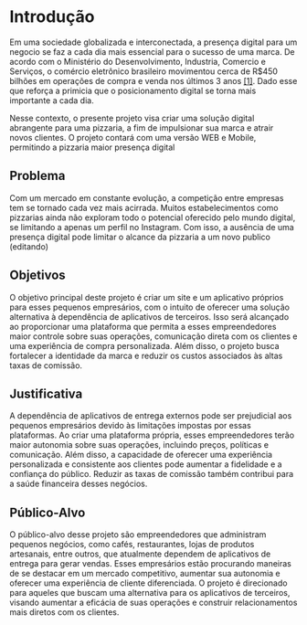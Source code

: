 # Introdução
<!-- 
Hoje em dia, muitos empreendedores que administram pequenos negócios enfrentam um dilema comum: eles dependem de aplicativos de entrega para impulsionar suas vendas. A princípio, essa abordagem parece simples e conveniente, mas traz desafios que afetam suas operações e objetivos comerciais.

Esses pequenos empresários se deparam com altas taxas de comissão cobradas pelos aplicativos de entrega, o que impacta diretamente seus lucros e saúde financeira. Além disso, ficam reféns das políticas e diretrizes das plataformas, sem controle sobre a forma como sua marca é apresentada aos clientes. Essa perda de controle não apenas limita a capacidade de criar uma experiência de cliente, mas também impede que eles desenvolvam uma conexão significativa com seus consumidores.

Em um mercado saturado e competitivo, é essencial que os empreendedores encontrem maneiras de se destacar. É nesse ponto que a importância de ter um site e um aplicativo próprios se torna evidente. Ao investir em uma plataforma personalizada, esses empresários podem retomar o controle sobre suas operações e preços. Isso não só reduz as taxas excessivas, mas também oferece uma oportunidade de construir uma marca mais forte e autêntica.

Ao adotar uma abordagem própria, eles podem criar uma experiência de cliente única, garantindo uma jornada de compra mais suave e personalizada. Além disso, uma plataforma própria permite que eles se envolvam diretamente com os clientes, coletando feedback, oferecendo promoções personalizadas e criando relacionamento direto. Dessa forma, esses empreendedores podem expandir sua marca de maneira mais eficaz, se destacando no mercado competitivo e atendendo às expectativas dos consumidores modernos.

-->

Em uma sociedade globalizada e interconectada, a presença digital para um negocio se faz a cada dia mais essencial para o sucesso de uma marca. De acordo com o Ministério do Desenvolvimento, Industria, Comercio e Serviços, o comércio eletrônico brasileiro movimentou cerca de R$450 bilhões em operações de compra e venda nos últimos 3 anos [[1]](https://www.gov.br/mdic/pt-br/assuntos/noticias/2023/maio/em-3-anos-e-commerce-no-pais-movimentou-quase-meio-trilhao-de-reais-1#:~:text=A%20pandemia%20de%20Covid%2019,venda%20nos%20%C3%BAltimos%20tr%C3%AAs%20anos.). Dado esse que reforça a primicia que o posicionamento digital se torna mais importante a cada dia. 

Nesse contexto, o presente projeto visa criar uma solução digital abrangente para uma pizzaria, a fim de impulsionar sua marca e atrair novos clientes. O projeto contará com uma versão WEB e Mobile, permitindo a pizzaria maior presença digital

## Problema
<!--
Dependecia dos pequenos empresários em relação a aplicativos de entrega de terceiros para impulsionar suas vendas. 
-->

Com um mercado em constante evolução, a competição entre empresas tem se tornado cada vez mais acirrada. Muitos estabelecimentos como pizzarias ainda não exploram todo o potencial oferecido pelo mundo digital, se limitando a apenas um perfil no Instagram. Com isso, a ausência de uma presença digital pode limitar o alcance da pizzaria a um novo publico (editando)

## Objetivos

O objetivo principal deste projeto é criar um site e um aplicativo próprios para esses pequenos empresários, com o intuito de oferecer uma solução alternativa à dependência de aplicativos de terceiros. Isso será alcançado ao proporcionar uma plataforma que permita a esses empreendedores maior controle sobre suas operações, comunicação direta com os clientes e uma experiência de compra personalizada. Além disso, o projeto busca fortalecer a identidade da marca e reduzir os custos associados às altas taxas de comissão.

## Justificativa

A dependência de aplicativos de entrega externos pode ser prejudicial aos pequenos empresários devido às limitações impostas por essas plataformas. Ao criar uma plataforma própria, esses empreendedores terão maior autonomia sobre suas operações, incluindo preços, políticas e comunicação. Além disso, a capacidade de oferecer uma experiência personalizada e consistente aos clientes pode aumentar a fidelidade e a confiança do público. Reduzir as taxas de comissão também contribui para a saúde financeira desses negócios.

## Público-Alvo

O público-alvo desse projeto são empreendedores que administram pequenos negócios, como cafés, restaurantes, lojas de produtos artesanais, entre outros, que atualmente dependem de aplicativos de entrega para gerar vendas. Esses empresários estão procurando maneiras de se destacar em um mercado competitivo, aumentar sua autonomia e oferecer uma experiência de cliente diferenciada. O projeto é direcionado para aqueles que buscam uma alternativa para os aplicativos de terceiros, visando aumentar a eficácia de suas operações e construir relacionamentos mais diretos com os clientes.

